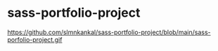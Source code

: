 # sass-portfolio-project

https://github.com/slmnkankal/sass-portfolio-project/blob/main/sass-porfolio-project.gif
